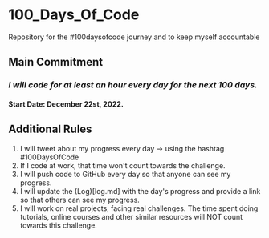 # 100_Days_Of_Code
Repository for the #100daysofcode journey and to keep myself accountable


## Main Commitment
### *I will code for at least an hour every day for the next 100 days.*

#### Start Date: December 22st, 2022.

## Additional Rules
1. I will tweet about my progress every day -> using the hashtag #100DaysOfCode
2. If I code at work, that time won't count towards the challenge.
3. I will push code to GitHub every day so that anyone can see my progress.
4. I will update the (Log)[log.md] with the day's progress and provide a link so that others can see my progress.
5. I will work on real projects, facing real challenges. The time spent doing tutorials, online courses and other similar resources will NOT count towards this challenge.
